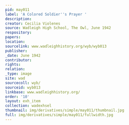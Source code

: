 ```yaml
---
pid: may011
label: 'A Colored Soldier''s Prayer '
description:
creator: Cecilia Violenes
source: Wadleigh High School, The Owl, June 1942
respository:
papers:
location:
sourcelink: www.wadleighhistory.org/wyb/wyb013
publisher:
_date: June 1942
contributor:
rights:
relation:
_type: image
site: wad
sourcecoll: wyb/
sourceid: wyb013
linkbase: www.wadleighhistory.org/
order: '10'
layout: exh_item
collection: wadexhsel
thumbnail: img/derivatives/simple/may011/thumbnail.jpg
full: img/derivatives/simple/may011/fullwidth.jpg
---
```

